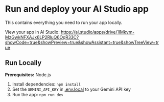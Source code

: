 # Run and deploy your AI Studio app

This contains everything you need to run your app locally.

View your app in AI Studio: https://ai.studio/apps/drive/1IMkvm-MzGwkNFXAJx6LP2RluQ6OqR33C?showCode=true&showPreview=true&showAssistant=true&showTreeView=true

## Run Locally

**Prerequisites:**  Node.js


1. Install dependencies:
   `npm install`
2. Set the `GEMINI_API_KEY` in [.env.local](.env.local) to your Gemini API key
3. Run the app:
   `npm run dev`
